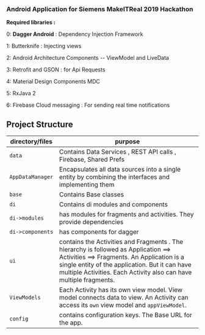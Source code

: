 ### Android Application for Siemens MakeITReal 2019 Hackathon



**Required libraries :** 

0: **Dagger Android** : Dependency Injection Framework

1: Butterknife : Injecting views

2: Android Architecture Components -- ViewModel and LiveData

3: Retrofit and GSON : for Api Requests

4: Material Design Components MDC

5: RxJava 2

6: Firebase Cloud messaging : For sending real time notifications



## Project Structure

| directory/files |purpose  |
|--|--|
|  `data`| Contains Data Services , REST API calls , Firebase, Shared Prefs   |
|`AppDataManager`|Encapsulates all data sources into a single entity by combining the interfaces and implementing them|
|`base`|Contains Base classes|
|`di`|Contains di modules and components|
|`di->modules`|has modules for fragments and activities. They provide dependencies|
|`di->components`|has components for dagger|
|`ui`|contains the Activities and Fragments . The hierarchy is followed as Application ==> Activities ==> Fragments. An Application is a single entity of the application. But it can have multiple Activities. Each Activity also can have multiple fragments.|
|`ViewModels`|Each Activity has its own view model. View model connects data to view. An Activity can access its `own` view model and `appViewModel`. 
|`config`|contains configuration keys. The Base URL for the app.|

